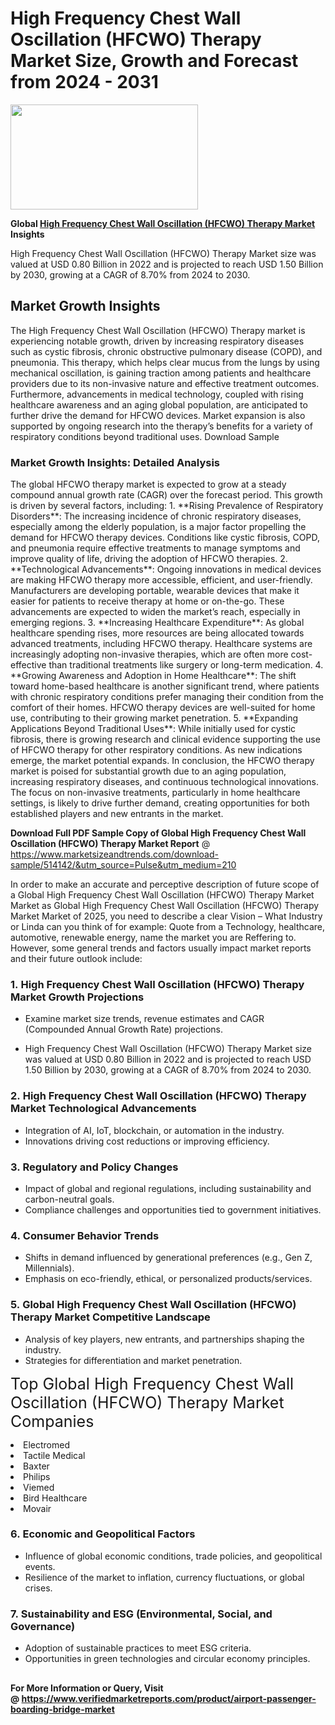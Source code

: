 <H1>High Frequency Chest Wall Oscillation (HFCWO) Therapy Market Size, Growth and Forecast from 2024 - 2031</H1><img class="aligncenter size-medium wp-image-584254" src="https://thirdeyenews.in/wp-content/uploads/2024/09/Global-Market-Research-300x168.jpeg" alt="" width="300" height="168" /><p><strong>Global&nbsp;<a href="https://www.marketsizeandtrends.com/download-sample/514142/&amp;utm_source=Pulse&amp;utm_medium=210">High Frequency Chest Wall Oscillation (HFCWO) Therapy Market</a> Insights</strong></p><p>High Frequency Chest Wall Oscillation (HFCWO) Therapy Market size was valued at USD 0.80 Billion in 2022 and is projected to reach USD 1.50 Billion by 2030, growing at a CAGR of 8.70% from 2024 to 2030.</p><p><h2>Market Growth Insights</h2> The High Frequency Chest Wall Oscillation (HFCWO) Therapy market is experiencing notable growth, driven by increasing respiratory diseases such as cystic fibrosis, chronic obstructive pulmonary disease (COPD), and pneumonia. This therapy, which helps clear mucus from the lungs by using mechanical oscillation, is gaining traction among patients and healthcare providers due to its non-invasive nature and effective treatment outcomes. Furthermore, advancements in medical technology, coupled with rising healthcare awareness and an aging global population, are anticipated to further drive the demand for HFCWO devices. Market expansion is also supported by ongoing research into the therapy’s benefits for a variety of respiratory conditions beyond traditional uses. Download Sample <h3>Market Growth Insights: Detailed Analysis</h3> The global HFCWO therapy market is expected to grow at a steady compound annual growth rate (CAGR) over the forecast period. This growth is driven by several factors, including: 1. **Rising Prevalence of Respiratory Disorders**: The increasing incidence of chronic respiratory diseases, especially among the elderly population, is a major factor propelling the demand for HFCWO therapy devices. Conditions like cystic fibrosis, COPD, and pneumonia require effective treatments to manage symptoms and improve quality of life, driving the adoption of HFCWO therapies. 2. **Technological Advancements**: Ongoing innovations in medical devices are making HFCWO therapy more accessible, efficient, and user-friendly. Manufacturers are developing portable, wearable devices that make it easier for patients to receive therapy at home or on-the-go. These advancements are expected to widen the market’s reach, especially in emerging regions. 3. **Increasing Healthcare Expenditure**: As global healthcare spending rises, more resources are being allocated towards advanced treatments, including HFCWO therapy. Healthcare systems are increasingly adopting non-invasive therapies, which are often more cost-effective than traditional treatments like surgery or long-term medication. 4. **Growing Awareness and Adoption in Home Healthcare**: The shift toward home-based healthcare is another significant trend, where patients with chronic respiratory conditions prefer managing their condition from the comfort of their homes. HFCWO therapy devices are well-suited for home use, contributing to their growing market penetration. 5. **Expanding Applications Beyond Traditional Uses**: While initially used for cystic fibrosis, there is growing research and clinical evidence supporting the use of HFCWO therapy for other respiratory conditions. As new indications emerge, the market potential expands. In conclusion, the HFCWO therapy market is poised for substantial growth due to an aging population, increasing respiratory diseases, and continuous technological innovations. The focus on non-invasive treatments, particularly in home healthcare settings, is likely to drive further demand, creating opportunities for both established players and new entrants in the market. </p><p><span class=""><strong>Download Full PDF Sample Copy of Global High Frequency Chest Wall Oscillation (HFCWO) Therapy Market Report</strong> @ <a href="https://www.marketsizeandtrends.com/download-sample/514142/&amp;utm_source=Pulse&amp;utm_medium=210" target="_blank">https://www.marketsizeandtrends.com/download-sample/514142/&amp;utm_source=Pulse&amp;utm_medium=210</a></span></p><p>In order to make an accurate and perceptive description of future scope of a Global&nbsp;High Frequency Chest Wall Oscillation (HFCWO) Therapy Market Market as Global&nbsp;High Frequency Chest Wall Oscillation (HFCWO) Therapy Market Market of 2025, you need to describe a clear Vision &ndash; What Industry or Linda can you think of for example: Quote from a Technology, healthcare, automotive, renewable energy, name the market you are Reffering to. However, some general trends and factors usually impact market reports and their future outlook include:</p><h3>1.&nbsp;<strong>High Frequency Chest Wall Oscillation (HFCWO) Therapy Market Growth Projections</strong></h3><ul><li>Examine market size trends, revenue estimates and CAGR (Compounded Annual Growth Rate) projections.</li><li><p>High Frequency Chest Wall Oscillation (HFCWO) Therapy Market size was valued at USD 0.80 Billion in 2022 and is projected to reach USD 1.50 Billion by 2030, growing at a CAGR of 8.70% from 2024 to 2030.</p></li></ul><h3>2.&nbsp;<strong>High Frequency Chest Wall Oscillation (HFCWO) Therapy Market Technological Advancements</strong></h3><ul><li>Integration of AI, IoT, blockchain, or automation in the industry.</li><li>Innovations driving cost reductions or improving efficiency.</li></ul><h3>3.&nbsp;<strong>Regulatory and Policy Changes</strong></h3><ul><li>Impact of global and regional regulations, including sustainability and carbon-neutral goals.</li><li>Compliance challenges and opportunities tied to government initiatives.</li></ul><h3>4.&nbsp;<strong>Consumer Behavior Trends</strong></h3><ul><li>Shifts in demand influenced by generational preferences (e.g., Gen Z, Millennials).</li><li>Emphasis on eco-friendly, ethical, or personalized products/services.</li></ul><h3>5.&nbsp;<strong>Global High Frequency Chest Wall Oscillation (HFCWO) Therapy Market Competitive Landscape</strong></h3><ul><li>Analysis of key players, new entrants, and partnerships shaping the industry.</li><li>Strategies for differentiation and market penetration.</li></ul><p data-pm-slice="1 1 []"><span style="color: inherit; font-family: inherit; font-size: 25px;">Top Global High Frequency Chest Wall Oscillation (HFCWO) Therapy Market Companies</span></p><div class="" data-test-id=""><p><li>Electromed</li><li> Tactile Medical</li><li> Baxter</li><li> Philips</li><li> Viemed</li><li> Bird Healthcare</li><li> Movair</li></p></div><h3>6.&nbsp;<strong>Economic and Geopolitical Factors</strong></h3><ul><li>Influence of global economic conditions, trade policies, and geopolitical events.</li><li>Resilience of the market to inflation, currency fluctuations, or global crises.</li></ul><h3>7.&nbsp;<strong>Sustainability and ESG (Environmental, Social, and Governance)</strong></h3><ul><li>Adoption of sustainable practices to meet ESG criteria.</li><li>Opportunities in green technologies and circular economy principles.</li></ul><h2><strong style="font-size: 14px;">For More Information or Query, Visit @&nbsp;</strong><a style="background-color: #ffffff; font-size: 14px;" href="https://www.marketsizeandtrends.com/report/high-frequency-chest-wall-oscillation-hfcwo-therapy-market/" target="_blank">https://www.verifiedmarketreports.com/product/airport-passenger-boarding-bridge-market</a></h2>
